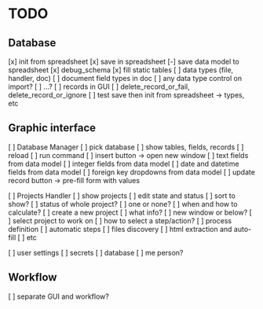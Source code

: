 # TODO

## Database

[x] init from spreadsheet
[x] save in spreadsheet
[-] save data model to spreadsheet
[x] debug_schema
[x] fill static tables
[ ] data types (file, handler, doc)
    [ ] document field types in doc
    [ ] any data type control on import?
    [ ] ...?
[ ] records in GUI
[ ] delete_record_or_fail, delete_record_or_ignore
[ ] test save then init from spreadsheet -> types, etc

## Graphic interface

[ ] Database Manager
    [ ] pick database
    [ ] show tables, fields, records
    [ ] reload
    [ ] run command
    [ ] insert button -> open new window
        [ ] text fields from data model
        [ ] integer fields from data model
        [ ] date and datetime fields from data model
        [ ] foreign key dropdowns from data model
    [ ] update record button -> pre-fill form with values

[ ] Projects Handler
    [ ] show projects
    [ ] edit state and status
        [ ] sort to show?
        [ ] status of whole project?
            [ ] one or none?
            [ ] when and how to calculate?
    [ ] create a new project
        [ ] what info?
        [ ] new window or below?
    [ ] select project to work on
        [ ] how to select a step/action?
        [ ] process definition
    [ ] automatic steps
        [ ] files discovery
        [ ] html extraction and auto-fill
        [ ] etc 

[ ] user settings
    [ ] secrets
    [ ] database
    [ ] me person?

## Workflow

[ ] separate GUI and workflow?